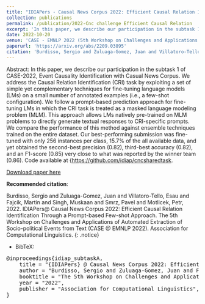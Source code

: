 ```yaml
---
title: "IDIAPers - Causal News Corpus 2022: Efficient Causal Relation Identification Through a Prompt-based Few-shot Approach"
collection: publications
permalink: /publication/2022-Cnc challenge Efficient Causal Relation
excerpt: 'In this paper, we describe our participation in the subtask 1 of CASE-2022 (at EMNLP), Event Causality Identification with Casual News Corpus'
date: 2022-10-20
venue: 'CASE - EMNLP 2022 (5th Workshop on Challenges and Applications of Automated Extraction of Socio-political Events from Text)'
paperurl: 'https://arxiv.org/abs/2209.03895'
citation: 'Burdisso, Sergio and Zuluaga-Gomez, Juan and Villatoro-Tello, Esau and Fajcik, Martin and Singh, Muskaan and Smrz, Pavel and Motlicek, Petr, 2022. IDIAPers - Causal News Corpus 2022: Efficient Causal Relation Identification Through a Prompt-based Few-shot Approach. The 5th Workshop on Challenges and Applications of Automated Extraction of Socio-political Events from Text (CASE - EMNLP 2022). Association for Computational Linguistics'
---
```


Abstract: In this paper, we describe our participation in the subtask 1 of CASE-2022, Event Causality Identification with Casual News Corpus. We address the Causal Relation Identification (CRI) task by exploiting a set of simple yet complementary techniques for fine-tuning language models (LMs) on a small number of annotated examples (i.e., a few-shot configuration). We follow a prompt-based prediction approach for fine-tuning LMs in which the CRI task is treated as a masked language modeling problem (MLM). This approach allows LMs natively pre-trained on MLM problems to directly generate textual responses to CRI-specific prompts.
We compare the performance of this method against  ensemble techniques trained on the entire dataset. Our best-performing submission was fine-tuned with only 256 instances per class, 15.7% of the all available data, and yet obtained the second-best precision (0.82), third-best accuracy (0.82), and an F1-score (0.85) very close to what was reported by the winner team (0.86). Code available at {https://github.com/idiap/cncsharedtask.


[Download paper here](https://arxiv.org/abs/2209.03895)

**Recommended citation**: 

Burdisso, Sergio and Zuluaga-Gomez, Juan and Villatoro-Tello, Esau and Fajcik, Martin and Singh, Muskaan and Smrz, Pavel and Motlicek, Petr, 2022. IDIAPers@ Causal News Corpus 2022: Efficient Causal Relation Identification Through a Prompt-based Few-shot Approach. The 5th Workshop on Challenges and Applications of Automated Extraction of Socio-political Events from Text (CASE @ EMNLP 2022). Association for Computational Linguistics.
{: .notice}

- BibTeX:

<pre>
@inproceedings{idiap_subtaskA,
    title = "{IDIAPers} @ Causal News Corpus 2022: Efficient Causal Relation Identification Through a Prompt-based Few-shot Approach",
    author = "Burdisso, Sergio and Zuluaga-Gomez, Juan and Fajcik, Martin and Villatoro-Tello, Esau and Singh, Muskaan and Motlicek, Petr and Smrz, Pavel",
    booktitle = "The 5th Workshop on Challenges and Applications of Automated Extraction of Socio-political Events from Text (CASE @ EMNLP 2022)",
    year = "2022",
    publisher = "Association for Computational Linguistics",
}
</pre>